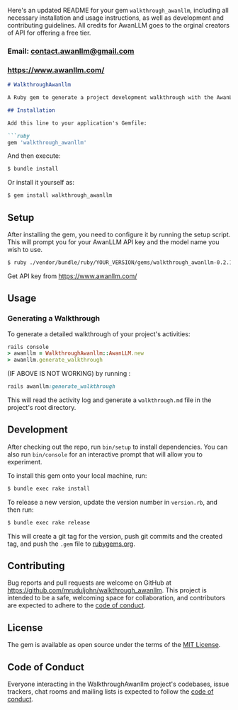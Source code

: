Here's an updated README for your gem `walkthrough_awanllm`, including all necessary installation and usage instructions, as well as development and contributing guidelines. All credits for AwanLLM goes to the orginal creators of API for offering a free tier. 

### Email: contact.awanllm@gmail.com
### https://www.awanllm.com/
```markdown
# WalkthroughAwanllm

A Ruby gem to generate a project development walkthrough with the AwanLLM API. This gem helps you log activities and generate detailed walkthroughs of your project's lifecycle.

## Installation

Add this line to your application's Gemfile:

```ruby
gem 'walkthrough_awanllm'
```

And then execute:

```sh
$ bundle install
```

Or install it yourself as:

```sh
$ gem install walkthrough_awanllm
```

## Setup

After installing the gem, you need to configure it by running the setup script. This will prompt you for your AwanLLM API key and the model name you wish to use.

```sh
$ ruby ./vendor/bundle/ruby/YOUR_VERSION/gems/walkthrough_awanllm-0.2.13/bin/setup_awanllm.rb
```

Get API key from https://www.awanllm.com/

## Usage


### Generating a Walkthrough

To generate a detailed walkthrough of your project's activities:

```ruby
rails console
> awanllm = WalkthroughAwanllm::AwanLLM.new
> awanllm.generate_walkthrough
```
(IF ABOVE IS NOT WORKING) by running :
```ruby
rails awanllm:generate_walkthrough
```
This will read the activity log and generate a `walkthrough.md` file in the project's root directory.

## Development

After checking out the repo, run `bin/setup` to install dependencies. You can also run `bin/console` for an interactive prompt that will allow you to experiment.

To install this gem onto your local machine, run:

```sh
$ bundle exec rake install
```

To release a new version, update the version number in `version.rb`, and then run:

```sh
$ bundle exec rake release
```

This will create a git tag for the version, push git commits and the created tag, and push the `.gem` file to [rubygems.org](https://rubygems.org).

## Contributing

Bug reports and pull requests are welcome on GitHub at https://github.com/mruduljohn/walkthrough_awanllm. This project is intended to be a safe, welcoming space for collaboration, and contributors are expected to adhere to the [code of conduct](https://github.com/mruduljohn/walkthrough_awanllm/blob/master/CODE_OF_CONDUCT.md).

## License

The gem is available as open source under the terms of the [MIT License](https://opensource.org/licenses/MIT).

## Code of Conduct

Everyone interacting in the WalkthroughAwanllm project's codebases, issue trackers, chat rooms and mailing lists is expected to follow the [code of conduct](https://github.com/mruduljohn/walkthrough_awanllm/blob/master/CODE_OF_CONDUCT.md).
```
